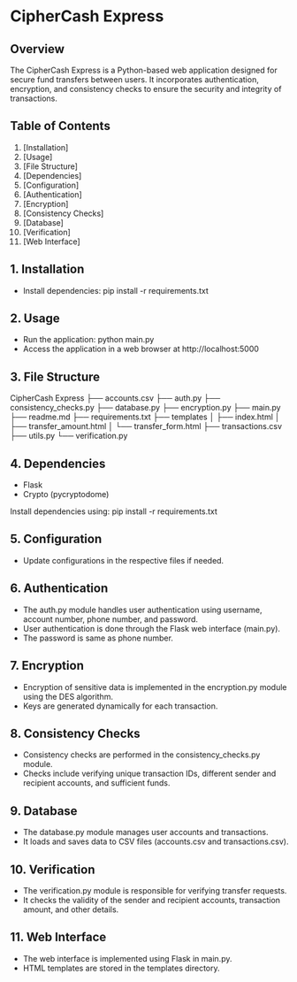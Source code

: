 # CipherCash Express

## Overview

The CipherCash Express is a Python-based web application designed for secure fund transfers between users. It incorporates authentication, encryption, and consistency checks to ensure the security and integrity of transactions.

## Table of Contents

1. [Installation]
2. [Usage]
3. [File Structure]
4. [Dependencies]
5. [Configuration]
6. [Authentication]
7. [Encryption]
8. [Consistency Checks]
9. [Database]
10. [Verification]
11. [Web Interface]

## 1. Installation

- Install dependencies: pip install -r requirements.txt

## 2. Usage

- Run the application: python main.py
- Access the application in a web browser at http://localhost:5000

## 3. File Structure

CipherCash Express
├── accounts.csv
├── auth.py
├── consistency_checks.py
├── database.py
├── encryption.py
├── main.py
├── readme.md
├── requirements.txt
├── templates
│   ├── index.html
│   ├── transfer_amount.html
│   └── transfer_form.html
├── transactions.csv
├── utils.py
└── verification.py

## 4. Dependencies

- Flask
- Crypto (pycryptodome)

Install dependencies using: pip install -r requirements.txt

## 5. Configuration

- Update configurations in the respective files if needed.

## 6. Authentication

- The auth.py module handles user authentication using username, account number, phone number, and password.
- User authentication is done through the Flask web interface (main.py).
- The password is same as phone number.

## 7. Encryption

- Encryption of sensitive data is implemented in the encryption.py module using the DES algorithm.
- Keys are generated dynamically for each transaction.

## 8. Consistency Checks

- Consistency checks are performed in the consistency_checks.py module.
- Checks include verifying unique transaction IDs, different sender and recipient accounts, and sufficient funds.

## 9. Database

- The database.py module manages user accounts and transactions.
- It loads and saves data to CSV files (accounts.csv and transactions.csv).

## 10. Verification

- The verification.py module is responsible for verifying transfer requests.
- It checks the validity of the sender and recipient accounts, transaction amount, and other details.

## 11. Web Interface

- The web interface is implemented using Flask in main.py.
- HTML templates are stored in the templates directory.
